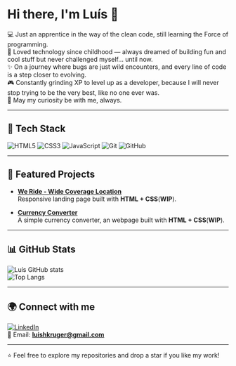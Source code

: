# Hi there, I'm Luís 👋

💻 Just an apprentice in the way of the clean code, still learning the Force of programming.  
🚀 Loved technology since childhood — always dreamed of building fun and cool stuff but never challenged myself… until now.  
✨ On a journey where bugs are just wild encounters, and every line of code is a step closer to evolving.  
🎮 Constantly grinding XP to level up as a developer, because I will never stop trying to be the very best, like no one ever was.  
🌌 May my curiosity be with me, always.

---

## 🔧 Tech Stack
![HTML5](https://img.shields.io/badge/HTML5-E34F26?style=for-the-badge&logo=html5&logoColor=white)
![CSS3](https://img.shields.io/badge/CSS3-1572B6?style=for-the-badge&logo=css3&logoColor=white)
![JavaScript](https://img.shields.io/badge/JavaScript-F7DF1E?style=for-the-badge&logo=javascript&logoColor=black)
![Git](https://img.shields.io/badge/Git-F05032?style=for-the-badge&logo=git&logoColor=white)
![GitHub](https://img.shields.io/badge/GitHub-181717?style=for-the-badge&logo=github&logoColor=white)

---

## 📌 Featured Projects
- [**We Ride - Wide Coverage Location**](https://luishkgr.github.io/We-Ride/)  
  Responsive landing page built with **HTML + CSS**(**WIP**).
  
- [**Currency Converter**](https://luishkgr.github.io/Conversor-de-Moedas/)  
  A simple currency converter, an webpage built with **HTML + CSS**(**WIP**).  

---

## 📊 GitHub Stats
![Luís GitHub stats](https://github-readme-stats.vercel.app/api?username=luishkgr&show_icons=true&theme=tokyonight)  
![Top Langs](https://github-readme-stats.vercel.app/api/top-langs/?username=luishkgr&layout=compact&theme=tokyonight)

---

## 🌍 Connect with me
[![LinkedIn](https://img.shields.io/badge/LinkedIn-0077B5?style=for-the-badge&logo=linkedin&logoColor=white)](https://linkedin.com/in/luishkruger)  
📧 Email: **luishkruger@gmail.com**

---
⭐ Feel free to explore my repositories and drop a star if you like my work!
